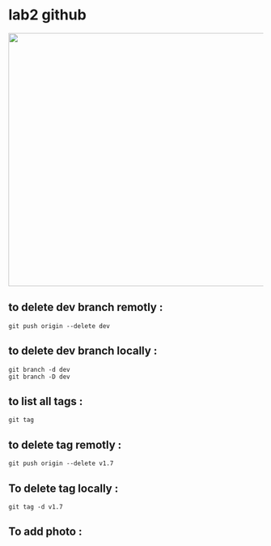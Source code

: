 # lab2 github

<img src ="https://encrypted-tbn0.gstatic.com/images?q=tbn:ANd9GcQr9rARiU09goQennrklazpeAAWTjBEhN_Ntg&usqp=CAU" width="800" height="500">

## to delete dev branch remotly :

```
git push origin --delete dev
```

## to delete dev branch locally :

```
git branch -d dev
git branch -D dev
```

## to list all tags :

```
git tag 
```

## to delete tag remotly :

```
git push origin --delete v1.7
```

## To delete tag locally :

```
git tag -d v1.7

```
## To add photo :

